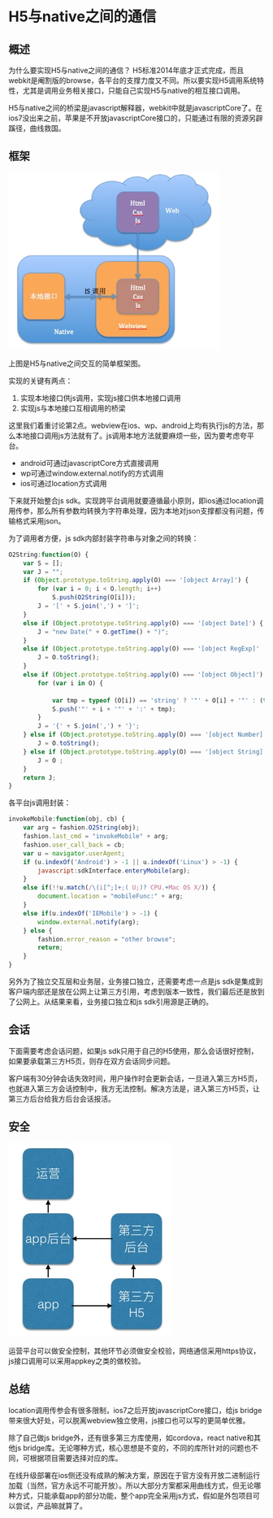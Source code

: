# H5与native之间的通信

## 概述

为什么要实现H5与native之间的通信？
H5标准2014年底才正式完成，而且webkit是阉割版的browse，各平台的支撑力度又不同。所以要实现H5调用系统特性，尤其是调用业务相关接口，只能自己实现H5与native的相互接口调用。

H5与native之间的桥梁是javascript解释器，webkit中就是javascriptCore了。在ios7没出来之前，苹果是不开放javascriptCore接口的，只能通过有限的资源另辟蹊径，曲线救国。


## 框架

![](media/14514422191068/14514430368970.jpg)

上图是H5与native之间交互的简单框架图。

实现的关键有两点：
1. 实现本地接口供js调用，实现js接口供本地接口调用
2. 实现js与本地接口互相调用的桥梁

这里我们着重讨论第2点。webview在ios、wp、android上均有执行js的方法，那么本地接口调用js方法就有了。js调用本地方法就要麻烦一些，因为要考虑夸平台。

* android可通过javascriptCore方式直接调用
* wp可通过window.external.notify的方式调用
* ios可通过location方式调用

下来就开始整合js sdk。实现跨平台调用就要遵循最小原则，即ios通过location调用传参，那么所有参数均转换为字符串处理，因为本地对json支撑都没有问题，传输格式采用json。

为了调用者方便，js sdk内部封装字符串与对象之间的转换：

```javascript
O2String:function(O) {
	var S = [];
	var J = "";
	if (Object.prototype.toString.apply(O) === '[object Array]') {
		for (var i = 0; i < O.length; i++)
			S.push(O2String(O[i]));
		J = '[' + S.join(',') + ']';
	}
	else if (Object.prototype.toString.apply(O) === '[object Date]') {
		J = "new Date(" + O.getTime() + ")";
	}
	else if (Object.prototype.toString.apply(O) === '[object RegExp]' || Object.prototype.toString.apply(O) === '[object Function]') {
		J = O.toString();
	}
	else if (Object.prototype.toString.apply(O) === '[object Object]') {
		for (var i in O) {
			
			var tmp = typeof (O[i]) == 'string' ? '"' + O[i] + '"' : (typeof (O[i]) === 'object' ? O2String(O[i]) : O[i]);
			S.push('"' + i + '"' + ':' + tmp);
		}
		J = '{' + S.join(',') + '}';
	} else if (Object.prototype.toString.apply(O) === '[object Number]') {
		J = O.toString();
	} else if (Object.prototype.toString.apply(O) === '[object String]') {
		J = O ;
	}
	return J;
}
```

各平台js调用封装：

```javascript
invokeMobile:function(obj, cb) {
	var arg = fashion.O2String(obj);
	fashion.last_cmd = "invokeMobile" + arg;
	fashion.user_call_back = cb;
	var u = navigator.userAgent;
	if (u.indexOf('Android') > -1 || u.indexOf('Linux') > -1) {
		javascript:sdkInterface.enteryMobile(arg);
	}
	else if(!!u.match(/\(i[^;]+;( U;)? CPU.+Mac OS X/)) {
		document.location = "mobileFunc:" + arg;
	}
	else if(u.indexOf('IEMobile') > -1) {
		window.external.notify(arg);
	} else {
		fashion.error_reason = "other browse";
		return;
	}
}
```

另外为了独立交互层和业务层，业务接口独立，还需要考虑一点是js sdk是集成到客户端内部还是放在公网上让第三方引用，考虑到版本一致性，我们最后还是放到了公网上。从结果来看，业务接口独立和js sdk引用源是正确的。


## 会话

下面需要考虑会话问题，如果js sdk只用于自己的H5使用，那么会话很好控制，如果要承载第三方H5页，则存在双方会话同步问题。

客户端有30分钟会话失效时间，用户操作时会更新会话，一旦进入第三方H5页，也就进入第三方会话控制中，我方无法控制。解决方法是，进入第三方H5页，让第三方后台给我方后台会话报活。

## 安全

![](media/14514422191068/14514607313310.jpg)


运营平台可以做安全控制，其他环节必须做安全校验，网络通信采用https协议，js接口调用可以采用appkey之类的做校验。

## 总结

location调用传参会有很多限制，ios7之后开放javascriptCore接口，给js bridge带来很大好处，可以脱离webview独立使用，js接口也可以写的更简单优雅。

除了自己做js bridge外，还有很多第三方库使用，如cordova，react native和其他js bridge库。无论哪种方式，核心思想是不变的，不同的库所针对的问题也不同，可根据项目需要选择对应的库。

在线升级部署在ios侧还没有成熟的解决方案，原因在于官方没有开放二进制运行加载（当然，官方永远不可能开放）。所以大部分方案都采用曲线方式，但无论哪种方式，只能承载app的部分功能，整个app完全采用js方式，假如是外包项目可以尝试，产品嘛就算了。


